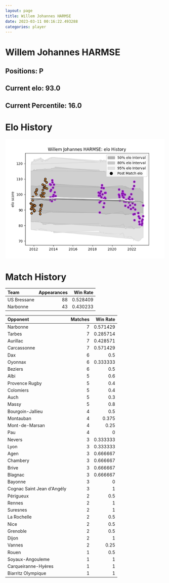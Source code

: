 ```yaml
---  
layout: page  
title: Willem Johannes HARMSE  
date: 2023-03-11 00:16:22.493288  
categories: player  
---
```

# Willem Johannes HARMSE

## Positions: P

## Current elo: 93.0

## Current Percentile: 16.0

# Elo History


![elo history](history_WillemJohannesHARMSE.png)
# Match History


| Team        |   Appearances |   Win Rate |
|:------------|--------------:|-----------:|
| US Bressane |            88 |   0.528409 |
| Narbonne    |            43 |   0.430233 |

| Opponent                   |   Matches |   Win Rate |
|:---------------------------|----------:|-----------:|
| Narbonne                   |         7 |   0.571429 |
| Tarbes                     |         7 |   0.285714 |
| Aurillac                   |         7 |   0.428571 |
| Carcassonne                |         7 |   0.571429 |
| Dax                        |         6 |   0.5      |
| Oyonnax                    |         6 |   0.333333 |
| Beziers                    |         6 |   0.5      |
| Albi                       |         5 |   0.6      |
| Provence Rugby             |         5 |   0.4      |
| Colomiers                  |         5 |   0.4      |
| Auch                       |         5 |   0.3      |
| Massy                      |         5 |   0.8      |
| Bourgoin-Jallieu           |         4 |   0.5      |
| Montauban                  |         4 |   0.375    |
| Mont-de-Marsan             |         4 |   0.25     |
| Pau                        |         4 |   0        |
| Nevers                     |         3 |   0.333333 |
| Lyon                       |         3 |   0.333333 |
| Agen                       |         3 |   0.666667 |
| Chambery                   |         3 |   0.666667 |
| Brive                      |         3 |   0.666667 |
| Blagnac                    |         3 |   0.666667 |
| Bayonne                    |         3 |   0        |
| Cognac Saint Jean d'Angély |         3 |   1        |
| Périgueux                  |         2 |   0.5      |
| Rennes                     |         2 |   1        |
| Suresnes                   |         2 |   1        |
| La Rochelle                |         2 |   0.5      |
| Nice                       |         2 |   0.5      |
| Grenoble                   |         2 |   0.5      |
| Dijon                      |         2 |   1        |
| Vannes                     |         2 |   0.25     |
| Rouen                      |         1 |   0.5      |
| Soyaux-Angouleme           |         1 |   1        |
| Carqueiranne-Hyères        |         1 |   1        |
| Biarritz Olympique         |         1 |   1        |